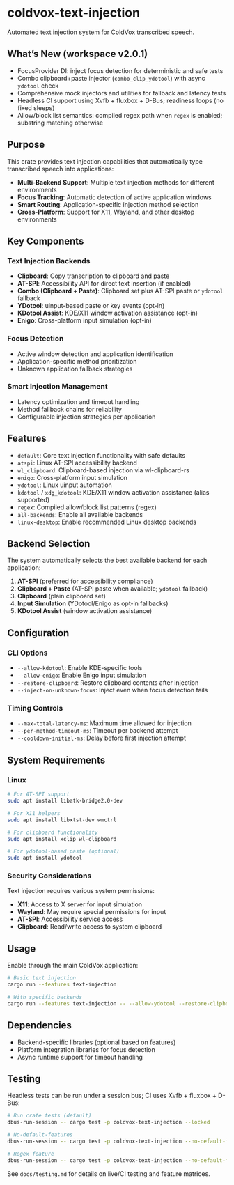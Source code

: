 # coldvox-text-injection

Automated text injection system for ColdVox transcribed speech.

## What’s New (workspace v2.0.1)

- FocusProvider DI: inject focus detection for deterministic and safe tests
- Combo clipboard+paste injector (`combo_clip_ydotool`) with async `ydotool` check
- Comprehensive mock injectors and utilities for fallback and latency tests
- Headless CI support using Xvfb + fluxbox + D-Bus; readiness loops (no fixed sleeps)
- Allow/block list semantics: compiled regex path when `regex` is enabled; substring matching otherwise

## Purpose

This crate provides text injection capabilities that automatically type transcribed speech into applications:

- **Multi-Backend Support**: Multiple text injection methods for different environments
- **Focus Tracking**: Automatic detection of active application windows
- **Smart Routing**: Application-specific injection method selection
- **Cross-Platform**: Support for X11, Wayland, and other desktop environments

## Key Components

### Text Injection Backends
- **Clipboard**: Copy transcription to clipboard and paste
- **AT-SPI**: Accessibility API for direct text insertion (if enabled)
- **Combo (Clipboard + Paste)**: Clipboard set plus AT-SPI paste or `ydotool` fallback
- **YDotool**: uinput-based paste or key events (opt-in)
- **KDotool Assist**: KDE/X11 window activation assistance (opt-in)
- **Enigo**: Cross-platform input simulation (opt-in)

### Focus Detection
- Active window detection and application identification
- Application-specific method prioritization
- Unknown application fallback strategies

### Smart Injection Management
- Latency optimization and timeout handling
- Method fallback chains for reliability
- Configurable injection strategies per application

## Features

- `default`: Core text injection functionality with safe defaults
- `atspi`: Linux AT-SPI accessibility backend
- `wl_clipboard`: Clipboard-based injection via wl-clipboard-rs
- `enigo`: Cross-platform input simulation
- `ydotool`: Linux uinput automation
- `kdotool` / `xdg_kdotool`: KDE/X11 window activation assistance (alias supported)
- `regex`: Compiled allow/block list patterns (regex)
- `all-backends`: Enable all available backends
- `linux-desktop`: Enable recommended Linux desktop backends

## Backend Selection

The system automatically selects the best available backend for each application:

1. **AT-SPI** (preferred for accessibility compliance)
2. **Clipboard + Paste** (AT-SPI paste when available; `ydotool` fallback)
3. **Clipboard** (plain clipboard set)
4. **Input Simulation** (YDotool/Enigo as opt-in fallbacks)
5. **KDotool Assist** (window activation assistance)

## Configuration

### CLI Options

- `--allow-kdotool`: Enable KDE-specific tools
- `--allow-enigo`: Enable Enigo input simulation
- `--restore-clipboard`: Restore clipboard contents after injection
- `--inject-on-unknown-focus`: Inject even when focus detection fails

### Timing Controls
- `--max-total-latency-ms`: Maximum time allowed for injection
- `--per-method-timeout-ms`: Timeout per backend attempt
- `--cooldown-initial-ms`: Delay before first injection attempt

## System Requirements

### Linux
```bash
# For AT-SPI support
sudo apt install libatk-bridge2.0-dev

# For X11 helpers
sudo apt install libxtst-dev wmctrl

# For clipboard functionality
sudo apt install xclip wl-clipboard

# For ydotool-based paste (optional)
sudo apt install ydotool
```

### Security Considerations

Text injection requires various system permissions:
- **X11**: Access to X server for input simulation
- **Wayland**: May require special permissions for input
- **AT-SPI**: Accessibility service access
- **Clipboard**: Read/write access to system clipboard

## Usage

Enable through the main ColdVox application:

```bash
# Basic text injection
cargo run --features text-injection

# With specific backends
cargo run --features text-injection -- --allow-ydotool --restore-clipboard
```

## Dependencies

- Backend-specific libraries (optional based on features)
- Platform integration libraries for focus detection
- Async runtime support for timeout handling

## Testing

Headless tests can be run under a session bus; CI uses Xvfb + fluxbox + D-Bus:

```bash
# Run crate tests (default)
dbus-run-session -- cargo test -p coldvox-text-injection --locked

# No-default-features
dbus-run-session -- cargo test -p coldvox-text-injection --no-default-features --locked

# Regex feature
dbus-run-session -- cargo test -p coldvox-text-injection --no-default-features --features regex --locked
```

See `docs/testing.md` for details on live/CI testing and feature matrices.
